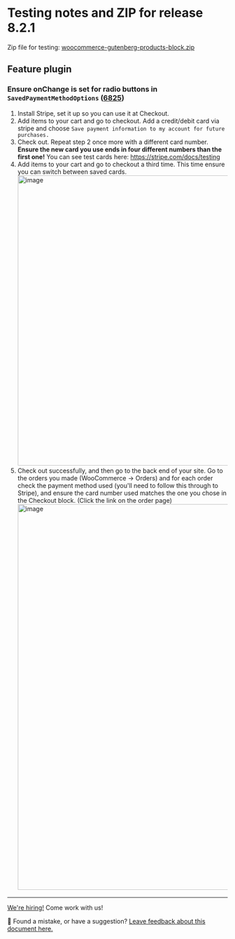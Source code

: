# Testing notes and ZIP for release 8.2.1

Zip file for testing: [woocommerce-gutenberg-products-block.zip](https://github.com/woocommerce/woocommerce-blocks/files/9250889/woocommerce-gutenberg-products-block.zip)

## Feature plugin

### Ensure onChange is set for radio buttons in `SavedPaymentMethodOptions` ([6825](https://github.com/woocommerce/woocommerce-blocks/pull/6825))

1.  Install Stripe, set it up so you can use it at Checkout.
2. Add items to your cart and go to checkout. Add a credit/debit card via stripe and choose `Save payment information to my account for future purchases.`
3. Check out. Repeat step 2 once more with a different card number. **Ensure the new card you use ends in four different numbers than the first one!** You can see test cards here: <https://stripe.com/docs/testing>
4. Add items to your cart and go to checkout a third time. This time ensure you can switch between saved cards.
   <img width="662" alt="image" src="https://user-images.githubusercontent.com/5656702/182586601-d0cd308f-b8fa-45f3-9ce6-1b2f142d13c3.png">
5. Check out successfully, and then go to the back end of your site. Go to the orders you made (WooCommerce -> Orders) and for each order check the payment method used (you'll need to follow this through to Stripe), and ensure the card number used matches the one you chose in the Checkout block. (Click the link on the order page)
   <img width="880" alt="image" src="https://user-images.githubusercontent.com/5656702/182587320-4f8e511a-b4cc-4420-a91a-cb2732617183.png">

<!-- FEEDBACK -->

---

[We're hiring!](https://woocommerce.com/careers/) Come work with us!

🐞 Found a mistake, or have a suggestion? [Leave feedback about this document here.](https://github.com/woocommerce/woocommerce-blocks/issues/new?assignees=&labels=type%3A+documentation&template=--doc-feedback.md&title=Feedback%20on%20./docs/internal-developers/testing/releases/821.md)

<!-- /FEEDBACK -->

